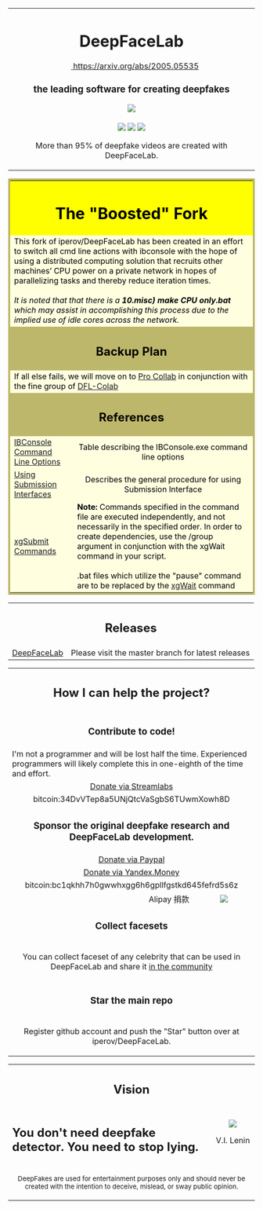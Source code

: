 <table align="center" border="0">

<tr><td colspan=2 align="center">

# DeepFaceLab  

<a href="https://arxiv.org/abs/2005.05535">

<img src="https://static.arxiv.org/static/browse/0.3.0/images/icons/favicon.ico" width=14></img>
https://arxiv.org/abs/2005.05535</a>


### the leading software for creating deepfakes

<img src="doc/DFL_welcome.png" align="center">

</td></tr>
<tr><td colspan=2 align="center">

<p align="center">

![](doc/logo_cuda.png)
![](doc/logo_tensorflow.png)
![](doc/logo_python.png)

</p>

More than 95% of deepfake videos are created with DeepFaceLab.
</table>

<table align="center" style="background-color:#FFFFE0;color:black;border:4px solid #BDB76B;">

<tr><td colspan=2 align="center" bgcolor="yellow">
  
# The "Boosted" Fork

</td></tr>

<tr><td colspan=2 align="left">
This fork of iperov/DeepFaceLab has been created in an effort to switch all cmd line actions with ibconsole with the
hope of using a distributed computing solution that recruits other machines’ CPU power on a private network in hopes of 
parallelizing tasks and thereby reduce iteration times.<br>
  <br>
<i>It is noted that that there is a <b>10.misc) make CPU only.bat</b> which may assist in accomplishing this process due to the
  implied use of idle cores across the network.</i>
  </td></tr>

<tr><td colspan=2 align="center" bgcolor="#BDB76B">
  
## Backup Plan

</td></tr>

<tr><td colspan=2 align="left">
If all else fails, we will move on to <a href="https://colab.research.google.com/signup">Pro Collab</a> in conjunction
with the fine group of <a href="https://github.com/chervonij/DFL-Colab">DFL-Colab</a>
    </td></tr>

<tr><td colspan=2 align="center" bgcolor="#BDB76B">
  
## References

</td></tr>

<tr><td align="left">
<a href="https://incredibuild.atlassian.net/wiki/spaces/IUM/pages/13238439/IBConsole+Command+Line+Options#IBConsoleCommandLineOptions-CommandLineOptions">IBConsole Command Line Options</a>
</td><td align="center">Table describing the IBConsole.exe command line options</td></tr>

<tr><td align="left">
<a href="https://incredibuild.atlassian.net/wiki/spaces/IUM/pages/9469970/Using+Submission+Interfaces#UsingSubmissionInterfaces-Example1">Using Submission Interfaces</a>
</td><td align="center">Describes the general procedure for using Submission Interface</td></tr>
  
<tr><td align="left">
<a href="https://incredibuild.atlassian.net/wiki/spaces/IUM/pages/842170370/xgSubmit+Command">xgSubmit Commands</a>
</td><td align="left"><b>Note:</b> Commands specified in the command file are executed independently, and not necessarily in the specified order. In order to create dependencies, use the /group argument in conjunction with the xgWait command in your script.<br>
<br>
.bat files which utilize the "pause" command are to be replaced by the <a href="https://incredibuild.atlassian.net/wiki/spaces/IUM/pages/842629123/xgWait+Command">xgWait</a> command</td></tr>

</table>

<table align="center" border="0">

<tr><td colspan=2 align="center">


## Releases

</td></tr>

<tr><td align="right">
<a href="https://github.com/iperov/DeepFaceLab">DeepFaceLab</a>
</td><td align="center">Please visit the master branch for latest releases</td></tr>

</table>


<table align="center" border="0">

<tr><td colspan=2 align="center">

## How I can help the project?

</td></tr>

<tr><td colspan=2 align="center">

### Contribute to code!

</td></tr>

<tr><td colspan=2 align="left">
I'm not a programmer and will be lost half the time. Experienced programmers will likely complete this in one-eighth of the time and effort.
</td></tr>

<tr><td colspan=2 align="center">
<a href="https://streamlabs.com/chi11estpanda/tip">Donate via Streamlabs</a>
</td></tr>

<tr><td colspan=2 align="center">
bitcoin:34DvVTep8a5UNjQtcVaSgbS6TUwmXowh8D
</td></tr>

<tr><td colspan=2 align="center">

### Sponsor the original deepfake research and DeepFaceLab development.

</td></tr>

<tr><td colspan=2 align="center">
<a href="https://www.paypal.com/paypalme/DeepFaceLab">Donate via Paypal</a>
</td></tr>

<tr><td colspan=2 align="center">
<a href="https://money.yandex.ru/to/41001142318065">Donate via Yandex.Money</a>
</td></tr>

<tr><td colspan=2 align="center">
bitcoin:bc1qkhh7h0gwwhxgg6h6gpllfgstkd645fefrd5s6z
</td></tr>

<tr><td align="right">
Alipay 捐款
</td><td align="center"> <img src="doc/Alipay_donation.jpg" align="center"> </td></tr>

<tr><td colspan=2 align="center">

### Collect facesets

</td></tr>

<tr><td colspan=2 align="center">

You can collect faceset of any celebrity that can be used in DeepFaceLab and share it <a href="https://mrdeepfakes.com/forums/forum-celebrity-facesets">in the community</a>
</td></tr>

<tr><td colspan=2 align="center">

### Star the main repo

</td></tr>

<tr><td colspan=2 align="center">

Register github account and push the "Star" button over at iperov/DeepFaceLab.

</td></tr>

</table>



<table align="center" border="0">
<tr><td colspan=2 align="center">

## Vision

</td></tr>



<tr><td align="left" width="50%">

## You don't need deepfake detector. You need to stop lying. 



</td><td align="center" width="10%">

<img src="https://i.imgur.com/z0e0xFB.jpg" align="center">

V.I. Lenin
</td></tr>

<tr><td colspan=2 align="center">

<sub>DeepFakes are used for entertainment purposes only and should never be created with the intention to deceive, mislead, or sway public opinion. </sub>

</td></tr>



</table>
</html>
